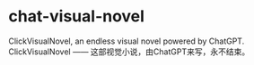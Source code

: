 # chat-visual-novel
ClickVisualNovel, an endless visual novel powered by ChatGPT. ClickVisualNovel —— 这部视觉小说，由ChatGPT来写，永不结束。
